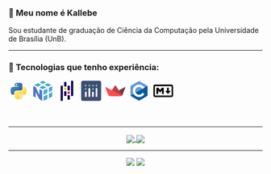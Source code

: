 ### 🫡 Meu nome é Kallebe
Sou estudante de graduação de Ciência da Computação pela Universidade de Brasília (UnB).

---

### 🔧 Tecnologias que tenho experiência:

<div>
  <img src="https://github.com/devicons/devicon/blob/master/icons/python/python-original.svg" title="Python" alt="Python" width="40" height="40"/>&nbsp;
  <img src="https://github.com/devicons/devicon/blob/master/icons/numpy/numpy-original.svg" title="NumPy" alt="NumPy" width="40" height="40"/>&nbsp;
  <img src="https://github.com/devicons/devicon/blob/master/icons/pandas/pandas-original.svg" title="Pandas" alt="Pandas" width="40" height="40"/>&nbsp;
  <img src="https://github.com/devicons/devicon/blob/master/icons/plotly/plotly-original.svg" title="Plotly" alt="Plotly" width="40" height="40"/>&nbsp;
  <img src="https://github.com/devicons/devicon/blob/master/icons/streamlit/streamlit-original.svg" title="Streamlit" alt="Streamlit" width="40" height="40"/>&nbsp;
  <img src="https://github.com/devicons/devicon/blob/master/icons/c/c-original.svg" title="C" alt="C" width="40" height="40"/>&nbsp;
  <img src="https://github.com/devicons/devicon/blob/master/icons/markdown/markdown-original.svg" title="Markdown" alt="Markdown" width="40" height="40"/>&nbsp;
</div>

ㅤ

---

<p align="center">
  <a href="https://github.com/anuraghazra/github-readme-stats" target="_blank">
    <img
      align="center"
      height="200"
      src="https://github-readme-stats.vercel.app/api?username=KallebeLisboa&theme=dark&hide_border=false&include_all_commits=true&count_private=true"
    />
  </a>
  <a href="https://github.com/anuraghazra/github-readme-stats" target="_blank">
    <img
      align="center"
      height="200"
      src="https://github-readme-stats.vercel.app/api/top-langs/?username=KallebeLisboa&layout=donut&theme=dark&langs_count=6&hide=jupyter%20notebook"
    />
  </a>
</p>


---

<div style="margin-top: 10px"></div>

<div align="center">
  <a href="https://www.linkedin.com/in/kallebe-lisb%C3%B4a-b05289344/" target="_blank"><img src="https://img.shields.io/badge/-LinkedIn-%230077B5?style=for-the-badge&logo=linkedin&logoColor=white" target="_blank"></a>  
  <a href = "mailto:kallebelisboa@gmail.com"><img src="https://img.shields.io/badge/-Gmail-%23333?style=for-the-badge&logo=gmail&logoColor=white" target="_blank"></a>
</div>
